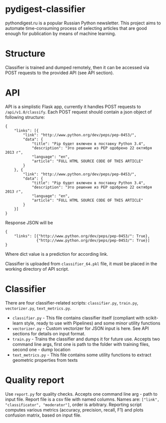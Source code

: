 # pydigest-classifier
pythondigest.ru is a popular Russian Python newsletter.
This project aims to automate time-consuming process of selecting articles that are good enough for publication by means of machine learning.

# Structure
Classifier is trained and dumped remotely, then it can be accessed via POST requests to the provided API (see API section).

# API
API is a simplistic Flask app, currently it handles POST requests to ```/api/v1.0/classify```.
Each POST request should contain a json object of following structure:
```
{
	"links": [{
		"link": "http://www.python.org/dev/peps/pep-0453/",
		"data": {
			"title": "Pip будет включен в поставку Python 3.4",
			"description": "Это решение из PEP одобрено 22 октября 2013 г",
			"language": "en",
			"article": "FULL HTML SOURCE CODE OF THIS ARTICLE"
		}
	}, {
		"link": "http://www.python.org/dev/peps/pep-0453/",
		"data": {
			"title": "Pip будет включен в поставку Python 3.4",
			"description": "Это решение из PEP одобрено 22 октября 2013 г",
			"language": "en",
			"article": "FULL HTML SOURCE CODE OF THIS ARTICLE"
		}
	}]
}
```
Response JSON will be 
```
{
	"links": [{"http://www.python.org/dev/peps/pep-0453/": True},
	          {"http://www.python.org/dev/peps/pep-0453/": True}]
}
```
Where dict value is a prediction for according link. 

Classifier is uploaded from ```classifier_64.pkl``` file, it must be placed in the working directory of API script.

# Classifier
There are four classifier-related scripts: ```classifier.py```, ```train.py```, ```vectorizer.py```, ```text_metrics.py```.
 -  ```classifier.py``` - This file contains classifier itself (compliant with scikit-learn style, ready to use with Pipelines) and some minor utility functions
 -  ```vectorizer.py``` - Custom vectorizer for JSON input is here. See API sections for details on input format.
 -  ```train.py``` - Trains the classifier and dumps it for future use. Accepts two command line args, first one is path to the folder with training files, second one - dump location 
 -  ```text_metrics.py``` - This file contains some utility functions to extract geometric properties from texts

# Quality report
Use ```report.py``` for quality checks. Accepts one command line arg - path to input file. Report file is a csv file with named columns. Names are: ```["link", "classificator", "moderator"]```, order is arbitrary. Reporting script computes various metrics (accuracy, precision, recall, F1) and plots confusion matrix, based on input file.




